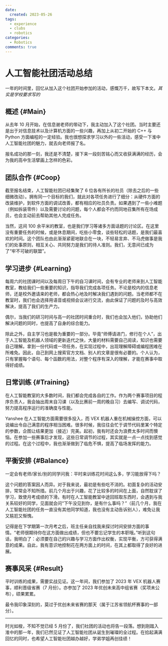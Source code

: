 ```yaml
---
date:
  created: 2023-05-26
tags:
  - experience
  - clubs
  - robotics
categories:
  - Robotics
comments: true
---
```


# 人工智能社团活动总结

一年的时间里，回忆从加入这个社团开始参加的活动，感慨万千，故写下本文。*其实是学校要求写的*<!-- more -->

## 概述 {#Main}

从去年 10 月开始，在信息谢老师的带动下，我主动加入了这个社团。当时主要还是出于对信息技术以及计算机方面的一些兴趣，再加上从初二开始的 C++ 与 Python 方面编程的一定经验。我也很想探求学习以外的一些活动，感受一下淮中人工智能社团的魅力，就去向老师报了名。

报名成功的那一刻，我还是不清楚，接下来一段刻苦铭心而又收获满满的经历，会为我的高中生活擘画上怎样的色彩。

## 团队合作 {#Coop}

截至报名结束，人工智能社团已经集聚了 6 位各有所长的社员（除去之后的一些细微改动）。拥有同一个目标的我们，就此对各项任务进行了细分：从硬件方面的改装维护，到软件方面的调试改善，都有相应的社员负责。如果遇到了一些小难题（例如拆装零件）以及需要讨论的问题，每个人都会不约而同地召集所有在场成员，也会主动前去帮助其他人完成任务。

当然，这间 100 余平米的教室，也是我们学习等诸多方面话题的讨论区。在这里没有重要任务的时候，或是休息期间，吃些小零食，谈些轻松的话题，是我们最喜欢的时间。这个团队也由此渐渐紧密地联合在一块，不轻易言弃、不马虎做事是我们的处事原则，相互关心、共同努力是我们的待人准则。我们，无意间已成为了“牢不可破的联盟”。

## 学习进步 {#Learning}

每周六的社团课时间以及每周日下午的自习课时间，会有专业的老师来到人工智能教室，教给我们一些重要的知识，指导我们完成各项任务。不论是校内的信息老师，还是校外邀请来的老师，都会热心地及时解决我们遇到的问题。当老师都不在教室时，我们也会选择用语音或视频会议进行交流，由此保证了问题的及时与高效解决，提高了我们的生产力。

偶尔，当我们的研习时间与高一的社团时间重合时，我们也会加入他们，协助他们解决问题的同时，也提高了自身的综合能力。

除此之外，自主学习也是极为重要的一部分。毕竟“师傅请进门，修行在个人”，出于人工智能及机器人领域的更新迭代之快，大量的材料需要自己阅读，知识也需要自己理解。拿到一份代码或一项任务，在实现过程中，出现理解障碍或编程困难在所难免。因此，自己到网上搜索官方文档、别人的文章是很有必要的。个人认为，只有掌握每个语句、每个函数的用法，对整个程序有深入的理解，才能在赛事中取得好成绩。

## 日常训练 {#Training}

在人工智能教室的大多数时间，我们都会完成各自的工作。作为两个赛事项目的程序负责人，我会抽出周末自习课（以及比赛前一周的晚自习）去编写、调试代码，努力提高程序运行的准确度与性能。

Yanshee 在人工智能方面需要很多投入，而 VEX 机器人重在机械操控方面，可以说编出令自己满意的程序相当困难。很多时候，我往往会忙于调节代码里某个特定的参数，企图让结果更加（接近）完美。起初，我有时还会为浪费太多时间而懊恼。在参加一些赛事后才发现，这些日常调节的过程，其实就是一点一点找到感觉的过程。在这个过程中，我也渐渐做到了临危不惧，提高了临场发挥的能力。

## 平衡安排 {#Balance}

一定会有老师/家长/别的同学问我：平时来训练花时间这么多，学习能放得下吗？

这个问题的答案因人而异。对于我来说，最初是有些吃不消的。初面复杂的活动安排，常常会不知所措。前几个月出于兴趣，花了比较多的时间在上面，自然耽误了学习，致使月考成绩的下滑。有时在人工智能教室中途回班取东西时，会遇到与我关系较好的同学，见面就会问“下午没见到你，是有什么事吗？”（前几个月，我在人工智能社团的任务一直没有其他同学知道，我也没有主动告诉别人），难免让我又尴尬又惭愧。

记得是在下学期第一次月考之后，班主任亲自找我来探讨时间安排方面的事情。“老师很期待你在这方面做出成绩，但也不要忘记学生的本职哦。”听到这句话，我明白了：必须要在自己的兴趣与学习方面作出权衡，实现平衡，方可获得满意的成果。自此，我有意识地控制花在两方面上的时间，在其上都取得了良好的进展。

## 赛事风采 {#Result}

平时训练的成果，需要实战见证。这一年间，我们参加了 2023 年 VEX 机器人赛事，顺利晋级省赛（7 月份）。亦参加了 2023 年优创未来高中组省赛（奖项未公布），硕果累累。

最令我印象深刻的，莫过于优创未来省赛的那天（属于江苏省领航杯赛事的一部分）。

---

时光如梭，不知不觉已经 5 月份了，我们社团的活动也将告一段落。想到刚踏入淮中的那一年，我们已然见证了人工智能社团从诞生到璀璨的全过程。在拾起满满回忆的同时，也希望人工智能社团越办越好，学弟学姐再创佳绩！
